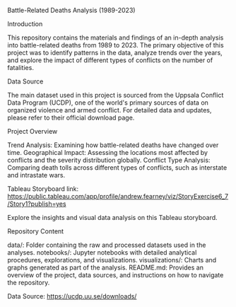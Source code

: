 Battle-Related Deaths Analysis (1989-2023)

Introduction

This repository contains the materials and findings of an in-depth analysis into battle-related deaths from 1989 to 2023. The primary objective of this project was to identify patterns in the data, analyze trends over the years, and explore the impact of different types of conflicts on the number of fatalities.

Data Source

The main dataset used in this project is sourced from the Uppsala Conflict Data Program (UCDP), one of the world's primary sources of data on organized violence and armed conflict. For detailed data and updates, please refer to their official download page.

Project Overview

Trend Analysis: Examining how battle-related deaths have changed over time.
Geographical Impact: Assessing the locations most affected by conflicts and the severity distribution globally.
Conflict Type Analysis: Comparing death tolls across different types of conflicts, such as interstate and intrastate wars.

Tableau Storyboard link: https://public.tableau.com/app/profile/andrew.fearney/viz/StoryExercise6_7/Story1?publish=yes

Explore the insights and visual data analysis on this Tableau storyboard.

Repository Content

data/: Folder containing the raw and processed datasets used in the analyses.
notebooks/: Jupyter notebooks with detailed analytical procedures, explorations, and visualizations.
visualizations/: Charts and graphs generated as part of the analysis.
README.md: Provides an overview of the project, data sources, and instructions on how to navigate the repository.

Data Source: https://ucdp.uu.se/downloads/

